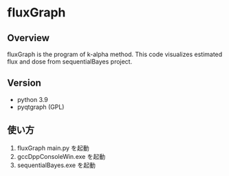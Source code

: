# fluxGraph
## Overview
fluxGraph is the program of k-alpha method. This code visualizes estimated flux and dose from sequentialBayes project.
## Version
- python 3.9
- pyqtgraph (GPL)
## 使い方
1. fluxGraph main.py を起動
1. gccDppConsoleWin.exe を起動
1. sequentialBayes.exe を起動
